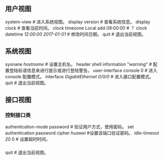 ## 用户视图
system-view # 进入系统视图。
display version # 查看系统信息。
display clock # 查看当前时间。
clock timezone Local add *08:00:00* # ？
clock datetime *12:00:00 2017-01-01* # 修改时间日期。
quit # 退出当前视图。
## 系统视图
sysnane *hostname* # 设置主机名。
header shell information "*warning*" # 配置登陆标语信息来进行提示或进行登陆警告。
user-interface console 0 # 进入 console 配置模式。
interface *GigabitEthernet 0/0/0* # 进入接口配置模式。
quit # 退出当前视图。
## 接口视图
### 控制接口类
authentication-mode password # 验证用户方式，使用密码。
set authentication password cipher *huawei* #设置该端口验证密码。
idle-timeout *20* 0 # 设置超时时间。
### 
quit # 退出当前视图。